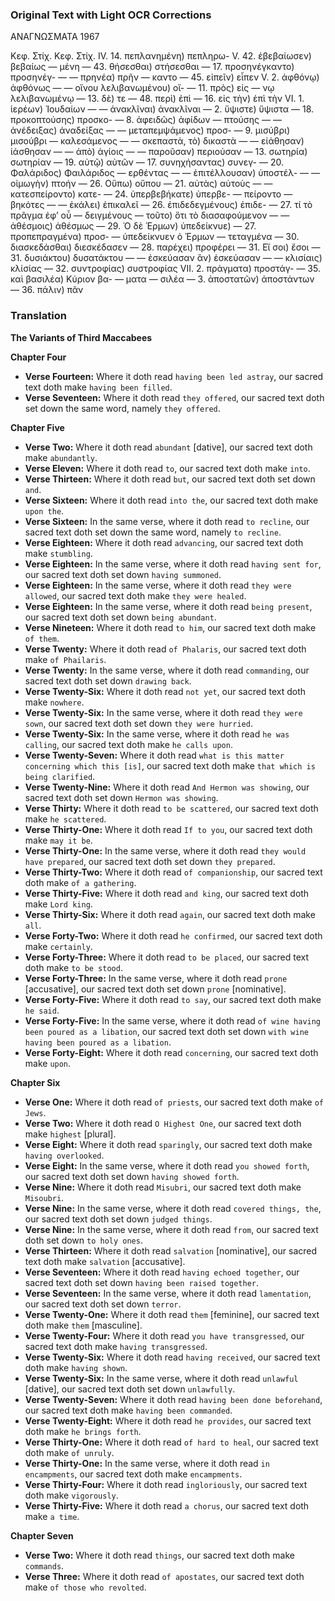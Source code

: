 ### Original Text with Light OCR Corrections

ΑΝΑΓΝΩΣΜΑΤΑ                                   1967

Κεφ. Στίχ.                                 Κεφ. Στίχ.
ΙV. 14. πεπλανημένη) πεπληρω-          V. 42. ἐβεβαίωσεν) βεβαίως
—     μένη                                   —     43. θήσεσθαι) στήσεσθαι
—     17. προσηνέγκαντο) προσηνέγ-           —        — πρηνέα) πρῆν
—          καντο                             —     45. εἰπεῖν) εἶπεν
V.    2. ἀφθόνῳ) ἀφθόνως                  —        — οἴνου λελιβανωμένου) οἴ-
—     11. πρὸς) εἰς                          —           νῳ λελιβανωμένῳ
—     13. δὲ) τε                             —     48. περὶ) ἐπὶ
—     16. εἰς τὴν) ἐπὶ τὴν               VΙ.    1. ἱερέων) Ἰουδαίων
—        — ἀνακλῖναι) ἀνακλῖναι            —     2. ὕψιστε) ὕψιστα
—     18. προκοπτούσης) προσκο-             —     8. ἀφειδῶς) ἀφίδων
—          πτούσης                           —        — ἀνέδειξας) ἀναδείξας
—        — μεταπεμψάμενος) προσ-           —     9. μισύβρι) μισούβρι
—             καλεσάμενος                     —        — σκεπαστὰ, τὸ) δικαστὰ
—        — εἰάθησαν) ἰάσθησαν             —        — ἀπὸ) ἁγίοις
—        — παροῦσαν) περιούσαν            —     13. σωτηρία) σωτηρίαν
—     19. αὐτῷ) αὐτῶν                     —     17. συνηχήσαντας) συνεγ-
—     20. Φαλάριδος) Φαιλάριδος            —          ερθέντας
—        — ἐπιτέλλουσαν) ὑποστέλ-           —        — οἰμωγὴν) πτοήν
—     26. Οὕπω) οὔπου                     —     21. αὐτὰς) αὐτοὺς
—        — κατεσπείροντο) κατε-           —     24. ὑπερβεβήκατε) ὑπερβε-
—             πείροντο                        —          βηκότες
—        — ἐκάλει) ἐπικαλεῖ               —     26. ἐπιδεδεγμένους) ἐπιδε-
—     27. τί τὸ πρᾶγμα ἐφ’ οὗ             —          δειγμένους
—          τοῦτο) ὅτι τὸ διασαφούμενον      —        — ἀθέσμοις) ἀθέσμως
—     29. Ὁ δὲ Ἑρμων) ὑπεδείκνυε)           —     27. προπεπραγμένα) προσ-
—          ὑπεδείκνυεν ὁ Ἑρμων              —          τεταγμένα
—     30. διασκεδάσθαι) διεσκέδασεν        —     28. παρέχει) προφέρει
—     31. Εἴ σοι) ἔσοι                    —     31. δυσιάκτου) δυσατάκτου
—        — ἐσκεύασαν ἂν) ἐσκεύασαν         —        — κλισίαις) κλίσίας
—     32. συντροφίας) συστροφίας         VΙΙ.    2. πράγματα) προστάγ-
—     35. καὶ βασιλέα) Κύριον βα-           —          ματα
—          σιλέα                             —     3. ἀποστατῶν) ἀποστάντων
—     36. πάλιν) πᾶν

### Translation

**The Variants of Third Maccabees**

**Chapter Four**

*   **Verse Fourteen:** Where it doth read `having been led astray`, our sacred text doth make `having been filled`.
*   **Verse Seventeen:** Where it doth read `they offered`, our sacred text doth set down the same word, namely `they offered`.

**Chapter Five**

*   **Verse Two:** Where it doth read `abundant` [dative], our sacred text doth make `abundantly`.
*   **Verse Eleven:** Where it doth read `to`, our sacred text doth make `into`.
*   **Verse Thirteen:** Where it doth read `but`, our sacred text doth set down `and`.
*   **Verse Sixteen:** Where it doth read `into the`, our sacred text doth make `upon the`.
*   **Verse Sixteen:** In the same verse, where it doth read `to recline`, our sacred text doth set down the same word, namely `to recline`.
*   **Verse Eighteen:** Where it doth read `advancing`, our sacred text doth make `stumbling`.
*   **Verse Eighteen:** In the same verse, where it doth read `having sent for`, our sacred text doth set down `having summoned`.
*   **Verse Eighteen:** In the same verse, where it doth read `they were allowed`, our sacred text doth make `they were healed`.
*   **Verse Eighteen:** In the same verse, where it doth read `being present`, our sacred text doth set down `being abundant`.
*   **Verse Nineteen:** Where it doth read `to him`, our sacred text doth make `of them`.
*   **Verse Twenty:** Where it doth read `of Phalaris`, our sacred text doth make `of Phailaris`.
*   **Verse Twenty:** In the same verse, where it doth read `commanding`, our sacred text doth set down `drawing back`.
*   **Verse Twenty-Six:** Where it doth read `not yet`, our sacred text doth make `nowhere`.
*   **Verse Twenty-Six:** In the same verse, where it doth read `they were sown`, our sacred text doth set down `they were hurried`.
*   **Verse Twenty-Six:** In the same verse, where it doth read `he was calling`, our sacred text doth make `he calls upon`.
*   **Verse Twenty-Seven:** Where it doth read `what is this matter concerning which this [is]`, our sacred text doth make `that which is being clarified`.
*   **Verse Twenty-Nine:** Where it doth read `And Hermon was showing`, our sacred text doth set down `Hermon was showing`.
*   **Verse Thirty:** Where it doth read `to be scattered`, our sacred text doth make `he scattered`.
*   **Verse Thirty-One:** Where it doth read `If to you`, our sacred text doth make `may it be`.
*   **Verse Thirty-One:** In the same verse, where it doth read `they would have prepared`, our sacred text doth set down `they prepared`.
*   **Verse Thirty-Two:** Where it doth read `of companionship`, our sacred text doth make `of a gathering`.
*   **Verse Thirty-Five:** Where it doth read `and king`, our sacred text doth make `Lord king`.
*   **Verse Thirty-Six:** Where it doth read `again`, our sacred text doth make `all`.
*   **Verse Forty-Two:** Where it doth read `he confirmed`, our sacred text doth make `certainly`.
*   **Verse Forty-Three:** Where it doth read `to be placed`, our sacred text doth make `to be stood`.
*   **Verse Forty-Three:** In the same verse, where it doth read `prone` [accusative], our sacred text doth set down `prone` [nominative].
*   **Verse Forty-Five:** Where it doth read `to say`, our sacred text doth make `he said`.
*   **Verse Forty-Five:** In the same verse, where it doth read `of wine having been poured as a libation`, our sacred text doth set down `with wine having been poured as a libation`.
*   **Verse Forty-Eight:** Where it doth read `concerning`, our sacred text doth make `upon`.

**Chapter Six**

*   **Verse One:** Where it doth read `of priests`, our sacred text doth make `of Jews`.
*   **Verse Two:** Where it doth read `O Highest One`, our sacred text doth make `highest` [plural].
*   **Verse Eight:** Where it doth read `sparingly`, our sacred text doth make `having overlooked`.
*   **Verse Eight:** In the same verse, where it doth read `you showed forth`, our sacred text doth set down `having showed forth`.
*   **Verse Nine:** Where it doth read `Misubri`, our sacred text doth make `Misoubri`.
*   **Verse Nine:** In the same verse, where it doth read `covered things, the`, our sacred text doth set down `judged things`.
*   **Verse Nine:** In the same verse, where it doth read `from`, our sacred text doth set down `to holy ones`.
*   **Verse Thirteen:** Where it doth read `salvation` [nominative], our sacred text doth make `salvation` [accusative].
*   **Verse Seventeen:** Where it doth read `having echoed together`, our sacred text doth set down `having been raised together`.
*   **Verse Seventeen:** In the same verse, where it doth read `lamentation`, our sacred text doth set down `terror`.
*   **Verse Twenty-One:** Where it doth read `them` [feminine], our sacred text doth make `them` [masculine].
*   **Verse Twenty-Four:** Where it doth read `you have transgressed`, our sacred text doth make `having transgressed`.
*   **Verse Twenty-Six:** Where it doth read `having received`, our sacred text doth make `having shown`.
*   **Verse Twenty-Six:** In the same verse, where it doth read `unlawful` [dative], our sacred text doth set down `unlawfully`.
*   **Verse Twenty-Seven:** Where it doth read `having been done beforehand`, our sacred text doth make `having been commanded`.
*   **Verse Twenty-Eight:** Where it doth read `he provides`, our sacred text doth make `he brings forth`.
*   **Verse Thirty-One:** Where it doth read `of hard to heal`, our sacred text doth make `of unruly`.
*   **Verse Thirty-One:** In the same verse, where it doth read `in encampments`, our sacred text doth make `encampments`.
*   **Verse Thirty-Four:** Where it doth read `ingloriously`, our sacred text doth make `vigorously`.
*   **Verse Thirty-Five:** Where it doth read `a chorus`, our sacred text doth make `a time`.

**Chapter Seven**

*   **Verse Two:** Where it doth read `things`, our sacred text doth make `commands`.
*   **Verse Three:** Where it doth read `of apostates`, our sacred text doth make `of those who revolted`.
